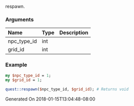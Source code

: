 respawn.
### Arguments
**Name**|**Type**|**Description**
:---|:---|:---
npc_type_id|int|
grid_id|int|

### Example

```perl
my $npc_type_id = 1;
my $grid_id = 1;

quest::respawn($npc_type_id, $grid_id); # Returns void
```


Generated On 2018-01-15T13:04:48-08:00